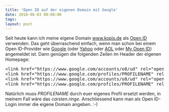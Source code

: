 ```yaml
---
title: 'Open ID auf der eigenen Domain mit Google'
date: 2010-06-03 00:00:00 
tags: 
layout: post
---
```

Seit heute kann ich meine eigene Domain <a href="http://www.kopis.de">www.kopis.de</a> als <a href="http://de.wikipedia.org/wiki/OpenID">Open ID</a> verwenden. Das geht überraschend einfach, wenn man schon bei einem Open ID-Provider wie <a href="http://www.google.com/profiles/carsten.ringe">Google</a> (oder <a href="http://me.yahoo.com/carstenringe">Yahoo</a> oder <a href="http://www.aol.de">AOL</a> oder <a href="https://www.myopenid.com/">My Open ID</a>) angemeldet ist. Dann genügen die folgenden Zeilen im Header der eigenen Homepage:

<pre class="brush: xml">
&lt;link href="https://www.google.com/accounts/o8/ud" rel="openid2.provider" /&gt;
&lt;link href="https://www.google.com/profiles/PROFILENAME" rel="openid2.local_id" /&gt;
&lt;link href="https://www.google.com/accounts/o8/ud" rel="openid.server" /&gt;
&lt;link href="https://www.google.com/profiles/PROFILENAME" rel="openid.delegate" /&gt;
</pre>

Natürlich muss *PROFILENAME* durch euer eigenes Profil ersetzt werden, in meinem Fall wäre das *carsten.ringe*. Anschliessend kann man als Open ID-Login immer die eigene Domain angeben. :-)
